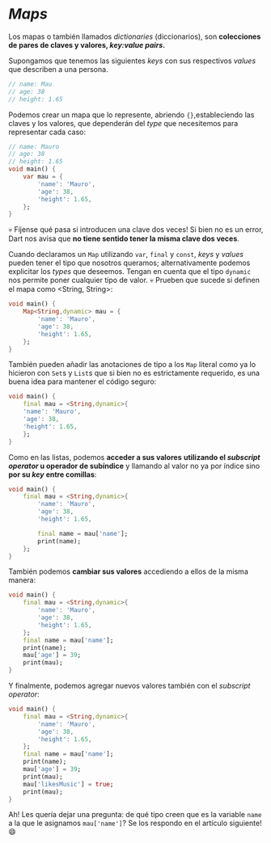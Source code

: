 # _Maps_

Los mapas o también llamados _dictionaries_ (diccionarios), son __colecciones de pares de claves y valores, _key:value pairs_.__

Supongamos que tenemos las siguientes _keys_ con sus respectivos _values_ que describen a una persona.

```dart
// name: Mau
// age: 38
// height: 1.65
```

Podemos crear un mapa que lo represente, abriendo `{}`,estableciendo las claves y los valores, que dependerán del _type_ que necesitemos para representar cada caso:

```dart
// name: Mauro
// age: 38
// height: 1.65
void main() {
    var mau = {
        'name': 'Mauro',
        'age': 38,
        'height': 1.65,
    };
}

```

💀 Fíjense qué pasa si introducen una clave dos veces! Si bien no es un error, Dart nos avisa que __no tiene sentido tener la misma clave dos veces__.

Cuando declaramos un `Map` utilizando `var`, `final` y `const`, _keys_ y _values_ pueden tener el tipo que nosotros queramos; alternativamente podemos explicitar los _types_ que deseemos. Tengan en cuenta que el tipo `dynamic` nos permite poner cualquier tipo de valor. 💀 Prueben que sucede si definen el mapa como <String, String>:

```dart
void main() {
    Map<String,dynamic> mau = {
        'name': 'Mauro',
        'age': 38,
        'height': 1.65,
    };
}

```

También pueden añadir las anotaciones de tipo a los `Map` literal como ya lo hicieron con `Set`s y `List`s que si bien no es estrictamente requerido, es una buena idea para mantener el código seguro:

```dart
void main() {
    final mau = <String,dynamic>{
    'name': 'Mauro',
    'age': 38,
    'height': 1.65,
    };
}
```

Como en las listas, podemos __acceder a sus valores__ __utilizando el _subscript operator_ u operador de subíndice__ y llamando al valor no ya por índice sino __por su _key_ entre comillas__:

```dart
void main() {
    final mau = <String,dynamic>{
        'name': 'Mauro',
        'age': 38,
        'height': 1.65,

        final name = mau['name'];
        print(name);
    };
}
```

También podemos __cambiar sus valores__ accediendo a ellos de la misma manera:

```dart
void main() {
    final mau = <String,dynamic>{
        'name': 'Mauro',
        'age': 38,
        'height': 1.65,
    };
    final name = mau['name'];
    print(name);
    mau['age'] = 39;
    print(mau);
}
```

Y finalmente, podemos agregar nuevos valores también con el _subscript operator_:

```dart
void main() {
    final mau = <String,dynamic>{
        'name': 'Mauro',
        'age': 38,
        'height': 1.65,
    };
    final name = mau['name'];
    print(name);
    mau['age'] = 39;
    print(mau);
    mau['likesMusic'] = true;
    print(mau);
}
```

Ah! Les quería dejar una pregunta: de qué tipo creen que es la variable `name` a la que le asignamos `mau['name']`? Se los respondo en el artículo siguiente! 😄
